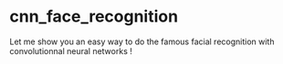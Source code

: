 # cnn_face_recognition

Let me show you an easy way to do the famous facial recognition with convolutionnal neural networks !
